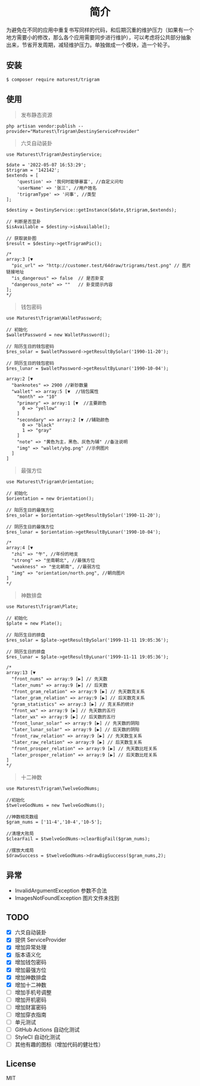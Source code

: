 <h1 align="center"> 简介 </h1>

为避免在不同的应用中重复书写同样的代码，和后期沉重的维护压力（如果有一个地方需要小的修改，那么各个应用需要同步进行维护），可以考虑将公共部分抽象出来，节省开发周期，减轻维护压力。单独做成一个模块，造一个轮子。


## 安装

```shell
$ composer require maturest/trigram
```

## 使用

> 发布静态资源

```
php artisan vendor:publish --provider="Maturest\Trigram\DestinyServiceProvider"
```

> 六爻自动装卦

```
use Maturest\Trigram\DestinyService;

$date = '2022-05-07 16:53:29';
$trigram = '142142';
$extends = [
    'question' => '我何时能够暴富', //自定义问句
    'userName' => '张三', //用户姓名
    'trigramType' => '问事', //类型
];

$destiny = DestinyService::getInstance($date,$trigram,$extends);

// 判断是否显卦
$isAvailable = $destiny->isAvailable();

// 获取装卦图
$result = $destiny->getTrigramPic();

/*
array:3 [▼
  "pic_url" => "http://customer.test/64draw/trigrams/test.png" // 图片链接地址
  "is_dangerous" => false  // 是否卦变
  "dangerous_note" => ""   // 卦变提示内容
];
*/

```

> 钱包密码

```
use Maturest\Trigram\WalletPassword;

// 初始化
$walletPassword = new WalletPassword();

// 阳历生日的钱包密码
$res_solar = $walletPassword->getResultBySolar('1990-11-20');

// 阴历生日的钱包密码
$res_lunar = $walletPassword->getResultByLunar('1990-10-04');

array:2 [▼
  "banknotes" => 2900 //新钞数量
  "wallet" => array:5 [▼  //钱包属性
    "month" => "10"
    "primary" => array:1 [▼  //主要颜色
      0 => "yellow"
    ]
    "secondary" => array:2 [▼ //辅助颜色
      0 => "black"
      1 => "gray"
    ]
    "note" => "黄色为主，黑色、灰色为辅" //备注说明
    "img" => "wallet/ybg.png" //示例图片
  ]
]
```

> 最强方位

```
use Maturest\Trigram\Orientation;

// 初始化
$orientation = new Orientation();

// 阳历生日的最强方位
$res_solar = $orientation->getResultBySolar('1990-11-20');

// 阴历生日的最强方位
$res_lunar = $orientation->getResultByLunar('1990-10-04');

/*
array:4 [▼
  "zhi" => "午", //年份的地支
  "strong" => "坐南朝北", //最强方位 
  "weakness" => "坐北朝南", //最弱方位
  "img" => "orientation/north.png", //朝向图片
]
*/
```

> 神数排盘

```
use Maturest\Trigram\Plate;

// 初始化
$plate = new Plate();

// 阳历生日的排盘
$res_solar = $plate->getResultBySolar('1999-11-11 19:05:36');

// 阴历生日的排盘
$res_lunar = $plate->getResultByLunar('1999-11-11 19:05:36');

/*
array:13 [▼
  "front_nums" => array:9 [▶] // 先天数
  "later_nums" => array:9 [▶] // 后天数
  "front_gram_relation" => array:9 [▶] // 先天数克关系
  "later_gram_relation" => array:9 [▶] // 后天数克关系
  "gram_statistics" => array:3 [▶] // 克关系的统计
  "front_wx" => array:9 [▶] // 先天数的五行
  "later_wx" => array:9 [▶] // 后天数的五行
  "front_lunar_solar" => array:9 [▶] // 先天数的阴阳
  "later_lunar_solar" => array:9 [▶] // 后天数的阴阳
  "front_raw_relation" => array:9 [▶] // 先天数生关系
  "later_raw_relation" => array:9 [▶] // 后天数生关系
  "front_prosper_relation" => array:9 [▶] // 先天数比旺关系
  "later_prosper_relation" => array:9 [▶] // 后天数比旺关系
]
*/

```

>十二神数

```
use Maturest\Trigram\TwelveGodNums;

//初始化
$twelveGodNums = new TwelveGodNums();

//神数相克数组
$gram_nums = ['11-4','10-4','10-5'];

//清理大败局
$clearFail = $twelveGodNums->clearBigFail($gram_nums);

//摆放大成局
$drawSuccess = $twelveGodNums->drawBigSuccess($gram_nums,2);

```


## 异常

- InvalidArgumentException 参数不合法
- ImagesNotFoundException 图片文件未找到


## TODO

- [x] 六爻自动装卦
- [x] 提供 ServiceProvider
- [x] 增加异常处理
- [x] 版本语义化
- [x] 增加钱包密码
- [x] 增加最强方位
- [x] 增加神数排盘
- [x] 增加十二神数
- [ ] 增加手机号调整
- [ ] 增加开机密码
- [ ] 增加财富密码
- [ ] 增加穿衣指南
- [ ] 单元测试
- [ ] GitHub Actions 自动化测试
- [ ] StyleCI 自动化测试
- [ ] 其他有趣的图标（增加代码的健壮性）

## License

MIT